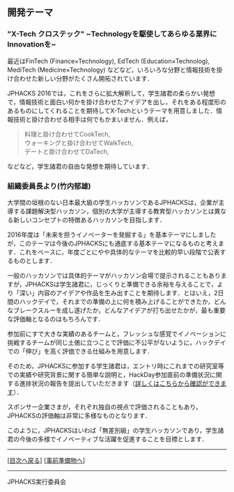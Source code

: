 ## 開発テーマ
### "X-Tech クロステック" ~Technologyを駆使してあらゆる業界にInnovationを~
最近はFinTech (Finance×Technology), EdTech (Education×Technolog),  
MediTech (Medicine×Technology) などなど，いろいろな分野と情報技術を掛け合わせた新しい分野がたくさん開拓されています．  

JPHACKS 2016では，これをさらに拡大解釈して，学生諸君の柔らかい発想で，情報技術と面白い何かを掛け合わせたアイデアを出し，それをある程度形のあるものにしてくれることを期待してX-Techというテーマを用意しました．情報技術と掛け合わせる相手は何でもかまいません．例えば，  

> 料理と掛け合わせてCookTech,  
> ウォーキングと掛け合わせてWalkTech,  
> デートと掛け合わせてDaTech,  

などなど，学生諸君の自由な発想を期待しています．  

### 組織委員長より(竹内郁雄)

大学間の垣根のない日本最大級の学生ハッカソンであるJPHACKSは，企業が主導する課題解決型ハッカソン，個別の大学が主導する教育型ハッカソンとは異なる新しいコンセプトの特徴あるハッカソンを目指します．

2016年度は「未来を担うイノベーターを発掘する」を基本テーマにしましたが，このテーマは今後のJPHACKSにも通底する基本テーマになるものと考えます．これをベースに，年度ごとにやや具体的なテーマを比較的早い段階で公表するものとします．

一般のハッカソンでは具体的テーマがハッカソン会場で提示されることもありますが，JPHACKSは学生諸君に，じっくりと準備できる余裕を与えることで，より「深い」内容のアイデアや作品を生み出すことを期待します．とはいえ，2日間のハックデイで，それまでの準備の上に何を積み上げることができたか，どんなブレークスルーを成し遂げたか，どんなアイデアが打ち出せたかが，最も重要な評価軸となるのはもちろんです．  

参加前にすで大きな実績のあるチームと，フレッシュな感覚でイノベーションに挑戦するチームが同じ土俵に立つことで評価に不公平がないように，ハックデイでの「伸び」を高く評価できる仕組みを用意します．  

そのため，JPHACKSに参加する学生諸君は，エントリ時にこれまでの研究室等での実績や研究背景に関する簡単な説明と，HackDay参加直前の準備状況に関する進捗状況の報告を提出していただきます（[詳しくはこちらから確認ができます](how-to-submit.md)）．  

スポンサー企業さまが，それぞれ独自の視点で評価されることもあり，JPHACKSの評価軸は非常に多様なものとなります．

このように，JPHACKSはいわば「無差別級」の学生ハッカソンであり，学生諸君の今後の多様でイノベーティブな活躍を促進することを目標とします．  


--------------
[[目次へ戻る](../README.md)] [[事前準備物へ](tools.md)]

----
JPHACKS実行委員会
